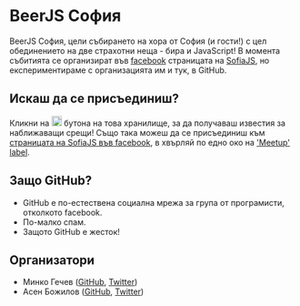# BeerJS София

BeerJS София, цели събирането на хора от София (и гости!) с цел обединението на две страхотни неща - бира и JavaScript! В момента събитията се организират във [facebook](https://www.facebook.com/groups/292135280802776/) страницата на [SofiaJS](http://sofiajs.org), но експериментираме с организацията им и тук, в GitHub.

## Искаш да се присъединиш?

Кликни на <img src="http://beerjs.github.io/sf/assets/watch.png" height="18"> бутона на това хранилище, за да получаваш известия за наближаващи срещи! Също така можеш да се присъединиш към [страницата на SofiaJS във facebook](https://www.facebook.com/groups/292135280802776/), в хвърляй по едно око на ['Meetup' label](https://github.com/beerjs/sofia/issues?labels=meetup&page=1&state=open).


## Защо GitHub? 

* GitHub е по-естествена социална мрежа за група от програмисти, отколкото facebook.
* По-малко спам.
* Защото GitHub е жесток!

## Организатори

* Минко Гечев ([GitHub](https://github.com/mgechev), [Twitter](https://twitter.com/mgechev))
* Асен Божилов ([GitHub](https://github.com/abozhilov), [Twitter](https://twitter.com/abozhilov))

